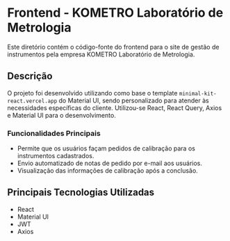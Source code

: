 # Frontend - KOMETRO Laboratório de Metrologia

Este diretório contém o código-fonte do frontend para o site de gestão de instrumentos pela empresa KOMETRO Laboratório de Metrologia.

## Descrição

O projeto foi desenvolvido utilizando como base o template `minimal-kit-react.vercel.app` do Material UI, sendo personalizado para atender às necessidades específicas do cliente. Utilizou-se React, React Query, Axios e Material UI para o desenvolvimento.

### Funcionalidades Principais

- Permite que os usuários façam pedidos de calibração para os instrumentos cadastrados.
- Envio automatizado de notas de pedido por e-mail aos usuários.
- Visualização das informações de calibração após a conclusão.

## Principais Tecnologias Utilizadas

- React
- Material UI
- JWT
- Axios

